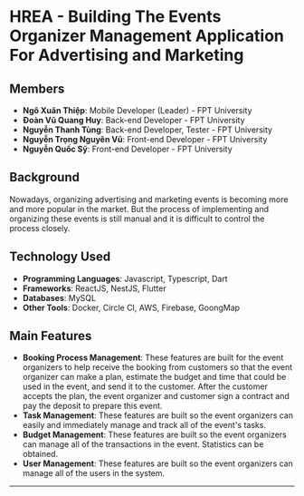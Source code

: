 # HREA - Building The Events Organizer Management Application For Advertising and Marketing

## Members
- **Ngô Xuân Thiệp**: Mobile Developer (Leader) - FPT University
- **Đoàn Vũ Quang Huy**: Back-end Developer - FPT University
- **Nguyễn Thanh Tùng**: Back-end Developer, Tester - FPT University
- **Nguyễn Trọng Nguyên Vũ**: Front-end Developer - FPT University
- **Nguyễn Quốc Sỹ**: Front-end Developer - FPT University

## Background
Nowadays, organizing advertising and marketing events is becoming more and more popular in the market. But the process of implementing and organizing these events is still manual and it is difficult to control the process closely. 

## Technology Used

- **Programming Languages**: Javascript, Typescript, Dart
- **Frameworks**: ReactJS, NestJS, Flutter
- **Databases**: MySQL
- **Other Tools**: Docker, Circle CI, AWS, Firebase, GoongMap

## Main Features

- **Booking Process Management**: These features are built for the event organizers to help receive the booking from customers so that the event organizer can make a plan, estimate the budget and time that could be used in the event, and send it to the customer. After the customer accepts the plan, the event organizer and customer sign a contract and pay the deposit to prepare this event.
- **Task Management**: These features are built so the event organizers can easily and immediately manage and track all of the event's tasks.
- **Budget Management**: These features are built so the event organizers can manage all of the transactions in the event. Statistics can be obtained.
- **User Management**:  These features are built so the event organizers can manage all of the users in the system.

---


